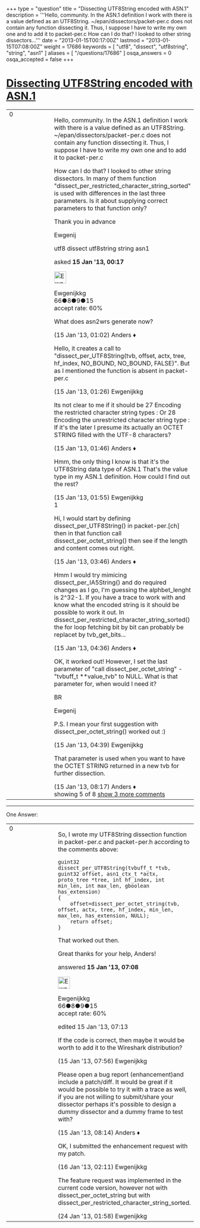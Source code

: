 +++
type = "question"
title = "Dissecting UTF8String encoded with ASN.1"
description = '''Hello, community. In the ASN.1 definition I work with there is a value defined as an UTF8String. ~/epan/dissectors/packet-per.c does not contain any function dissecting it. Thus, I suppose I have to write my own one and to add it to packet-per.c How can I do that? I looked to other string dissectors...'''
date = "2013-01-15T00:17:00Z"
lastmod = "2013-01-15T07:08:00Z"
weight = 17686
keywords = [ "utf8", "dissect", "utf8string", "string", "asn1" ]
aliases = [ "/questions/17686" ]
osqa_answers = 0
osqa_accepted = false
+++

<div class="headNormal">

# [Dissecting UTF8String encoded with ASN.1](/questions/17686/dissecting-utf8string-encoded-with-asn1)

</div>

<div id="main-body">

<div id="askform">

<table id="question-table" style="width:100%;"><colgroup><col style="width: 50%" /><col style="width: 50%" /></colgroup><tbody><tr class="odd"><td style="width: 30px; vertical-align: top"><div class="vote-buttons"><div id="post-17686-score" class="post-score" title="current number of votes">0</div><div id="favorite-count" class="favorite-count"></div></div></td><td><div id="item-right"><div class="question-body"><p>Hello, community. In the ASN.1 definition I work with there is a value defined as an UTF8String. ~/epan/dissectors/packet-per.c does not contain any function dissecting it. Thus, I suppose I have to write my own one and to add it to packet-per.c</p><p>How can I do that? I looked to other string dissectors. In many of them function "dissect_per_restricted_character_string_sorted" is used with differences in the last three parameters. Is it about supplying correct parameters to that function only?</p><p>Thank you in advance</p><p>Ewgenij</p></div><div id="question-tags" class="tags-container tags">utf8 dissect utf8string string asn1</div><div id="question-controls" class="post-controls"></div><div class="post-update-info-container"><div class="post-update-info post-update-info-user"><p>asked <strong>15 Jan '13, 00:17</strong></p><img src="https://secure.gravatar.com/avatar/74ba4ba7a26d5efda01b6ae18bbe48e4?s=32&amp;d=identicon&amp;r=g" class="gravatar" width="32" height="32" alt="Ewgenijkkg&#39;s gravatar image" /><p>Ewgenijkkg<br />
<span class="score" title="66 reputation points">66</span><span title="8 badges"><span class="badge1">●</span><span class="badgecount">8</span></span><span title="9 badges"><span class="silver">●</span><span class="badgecount">9</span></span><span title="15 badges"><span class="bronze">●</span><span class="badgecount">15</span></span><br />
<span class="accept_rate" title="Rate of the user&#39;s accepted answers">accept rate:</span> <span title="Ewgenijkkg has 3 accepted answers">60%</span></p></div></div><div id="comments-container-17686" class="comments-container"><span id="17687"></span><div id="comment-17687" class="comment"><div id="post-17687-score" class="comment-score"></div><div class="comment-text"><p>What does asn2wrs generate now?</p></div><div id="comment-17687-info" class="comment-info"><span class="comment-age">(15 Jan '13, 01:02)</span> Anders ♦</div></div><span id="17688"></span><div id="comment-17688" class="comment"><div id="post-17688-score" class="comment-score"></div><div class="comment-text"><p>Hello, it creates a call to "dissect_per_UTF8String(tvb, offset, actx, tree, hf_index, NO_BOUND, NO_BOUND, FALSE)". But as I mentioned the function is absent in packet-per.c</p></div><div id="comment-17688-info" class="comment-info"><span class="comment-age">(15 Jan '13, 01:26)</span> Ewgenijkkg</div></div><span id="17689"></span><div id="comment-17689" class="comment"><div id="post-17689-score" class="comment-score"></div><div class="comment-text"><p>Its not clear to me if it should be 27 Encoding the restricted character string types : Or 28 Encoding the unrestricted character string type : If it's the later I presume its actually an OCTET STRING filled with the UTF-8 characters?</p></div><div id="comment-17689-info" class="comment-info"><span class="comment-age">(15 Jan '13, 01:46)</span> Anders ♦</div></div><span id="17690"></span><div id="comment-17690" class="comment"><div id="post-17690-score" class="comment-score"></div><div class="comment-text"><p>Hmm, the only thing I know is that it's the UTF8String data type of ASN.1 That's the value type in my ASN.1 definition. How could I find out the rest?</p></div><div id="comment-17690-info" class="comment-info"><span class="comment-age">(15 Jan '13, 01:55)</span> Ewgenijkkg</div></div><span id="17692"></span><div id="comment-17692" class="comment"><div id="post-17692-score" class="comment-score">1</div><div class="comment-text"><p>Hi, I would start by defining dissect_per_UTF8String() in packet-per.[ch] then in that function call dissect_per_octet_string() then see if the length and content comes out right.</p></div><div id="comment-17692-info" class="comment-info"><span class="comment-age">(15 Jan '13, 03:46)</span> Anders ♦</div></div><span id="17693"></span><div id="comment-17693" class="comment not_top_scorer"><div id="post-17693-score" class="comment-score"></div><div class="comment-text"><p>Hmm I would try mimicing dissect_per_IA5String() and do required changes as I go, I'm guessing the alphbet_lenght is 2^32-1. If you have a trace to work with and know what the encoded string is it should be possible to work it out. In dissect_per_restricted_character_string_sorted() the for loop fetching bit by bit can probably be replacet by tvb_get_bits...</p></div><div id="comment-17693-info" class="comment-info"><span class="comment-age">(15 Jan '13, 04:36)</span> Anders ♦</div></div><span id="17694"></span><div id="comment-17694" class="comment not_top_scorer"><div id="post-17694-score" class="comment-score"></div><div class="comment-text"><p>OK, it worked out! However, I set the last parameter of "call dissect_per_octet_string" - "tvbuff_t **value_tvb" to NULL. What is that parameter for, when would I need it?</p><p>BR</p><p>Ewgenij</p><p>P.S. I mean your first suggestion with dissect_per_octet_string() worked out :)</p></div><div id="comment-17694-info" class="comment-info"><span class="comment-age">(15 Jan '13, 04:39)</span> Ewgenijkkg</div></div><span id="17702"></span><div id="comment-17702" class="comment not_top_scorer"><div id="post-17702-score" class="comment-score"></div><div class="comment-text"><p>That parameter is used when you want to have the OCTET STRING returned in a new tvb for further dissection.</p></div><div id="comment-17702-info" class="comment-info"><span class="comment-age">(15 Jan '13, 08:17)</span> Anders ♦</div></div></div><div id="comment-tools-17686" class="comment-tools"><span class="comments-showing"> showing 5 of 8 </span> <a href="#" class="show-all-comments-link">show 3 more comments</a></div><div class="clear"></div><div id="comment-17686-form-container" class="comment-form-container"></div><div class="clear"></div></div></td></tr></tbody></table>

------------------------------------------------------------------------

<div class="tabBar">

<span id="sort-top"></span>

<div class="headQuestions">

One Answer:

</div>

</div>

<span id="17697"></span>

<div id="answer-container-17697" class="answer accepted-answer answered-by-owner">

<table style="width:100%;"><colgroup><col style="width: 50%" /><col style="width: 50%" /></colgroup><tbody><tr class="odd"><td style="width: 30px; vertical-align: top"><div class="vote-buttons"><div id="post-17697-score" class="post-score" title="current number of votes">0</div></div></td><td><div class="item-right"><div class="answer-body"><p>So, I wrote my UTF8String dissection function in packet-per.c and packet-per.h according to the comments above:</p><pre><code>guint32
dissect_per_UTF8String(tvbuff_t *tvb, guint32 offset, asn1_ctx_t *actx, proto_tree *tree, int hf_index, int min_len, int max_len, gboolean has_extension)
{
    offset=dissect_per_octet_string(tvb, offset, actx, tree, hf_index, min_len, max_len, has_extension, NULL);
    return offset;
}</code></pre><p>That worked out then.</p><p>Great thanks for your help, Anders!</p></div><div class="answer-controls post-controls"></div><div class="post-update-info-container"><div class="post-update-info post-update-info-user"><p>answered <strong>15 Jan '13, 07:08</strong></p><img src="https://secure.gravatar.com/avatar/74ba4ba7a26d5efda01b6ae18bbe48e4?s=32&amp;d=identicon&amp;r=g" class="gravatar" width="32" height="32" alt="Ewgenijkkg&#39;s gravatar image" /><p>Ewgenijkkg<br />
<span class="score" title="66 reputation points">66</span><span title="8 badges"><span class="badge1">●</span><span class="badgecount">8</span></span><span title="9 badges"><span class="silver">●</span><span class="badgecount">9</span></span><span title="15 badges"><span class="bronze">●</span><span class="badgecount">15</span></span><br />
<span class="accept_rate" title="Rate of the user&#39;s accepted answers">accept rate:</span> <span title="Ewgenijkkg has 3 accepted answers">60%</span></p></div><div class="post-update-info post-update-info-edited"><p>edited 15 Jan '13, 07:13</p></div></div><div id="comments-container-17697" class="comments-container"><span id="17700"></span><div id="comment-17700" class="comment"><div id="post-17700-score" class="comment-score"></div><div class="comment-text"><p>If the code is correct, then maybe it would be worth to add it to the Wireshark distribution?</p></div><div id="comment-17700-info" class="comment-info"><span class="comment-age">(15 Jan '13, 07:56)</span> Ewgenijkkg</div></div><span id="17701"></span><div id="comment-17701" class="comment"><div id="post-17701-score" class="comment-score"></div><div class="comment-text"><p>Please open a bug report (enhancement)and include a patch/diff. It would be great if it would be possible to try it with a trace as well, if you are not willing to submit/share your dissector perhaps it's possible to design a dummy dissector and a dummy frame to test with?</p></div><div id="comment-17701-info" class="comment-info"><span class="comment-age">(15 Jan '13, 08:14)</span> Anders ♦</div></div><span id="17715"></span><div id="comment-17715" class="comment"><div id="post-17715-score" class="comment-score"></div><div class="comment-text"><p>OK, I submitted the enhancement request with my patch.</p></div><div id="comment-17715-info" class="comment-info"><span class="comment-age">(16 Jan '13, 02:11)</span> Ewgenijkkg</div></div><span id="17920"></span><div id="comment-17920" class="comment"><div id="post-17920-score" class="comment-score"></div><div class="comment-text"><p>The feature request was implemented in the current code version, however not with dissect_per_octet_string but with dissect_per_restricted_character_string_sorted.</p></div><div id="comment-17920-info" class="comment-info"><span class="comment-age">(24 Jan '13, 01:58)</span> Ewgenijkkg</div></div></div><div id="comment-tools-17697" class="comment-tools"></div><div class="clear"></div><div id="comment-17697-form-container" class="comment-form-container"></div><div class="clear"></div></div></td></tr></tbody></table>

</div>

<div class="paginator-container-left">

</div>

</div>

</div>

